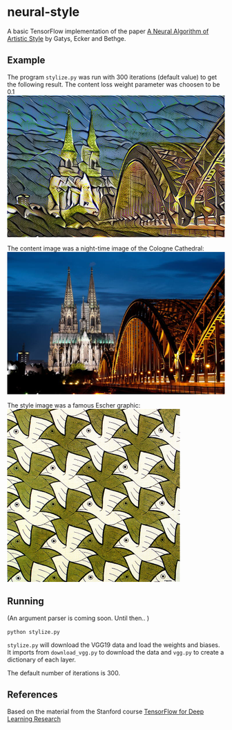 # neural-style
A basic TensorFlow implementation of the paper [A Neural Algorithm of Artistic Style](https://arxiv.org/abs/1508.06576) 
by Gatys, Ecker and Bethge.  


## Example
The program `stylize.py` was run with 300 iterations (default value) to get the following result. The content loss weight parameter was choosen to be 0.1
![neural_style_image](https://github.com/kelaaditya/neural-style/blob/master/neural_styled/stylized_koeln_cathedral.jpg "content loss weight = 0.1")

The content image was a night-time image of the Cologne Cathedral:
![content_image](https://github.com/kelaaditya/neural-style/blob/master/content/koeln_cathedral.jpg "Cologne Cathedral")

The style image was a famous Escher graphic:  
<img src="https://github.com/kelaaditya/neural-style/blob/master/style/escher_birds.jpg" width="400" height="400" />


## Running
(An argument parser is coming soon. Until then.. )  

`python stylize.py`

`stylize.py` will download the VGG19 data and load the weights and biases. It imports from `download_vgg.py` to download the data and `vgg.py` to create a dictionary of each layer.

The default number of iterations is 300.



## References
Based on the material from the Stanford course [TensorFlow for Deep Learning Research](http://web.stanford.edu/class/cs20si/)
